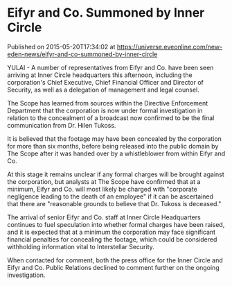 # Eifyr and Co. Summoned by Inner Circle
Published on 2015-05-20T17:34:02 at https://universe.eveonline.com/new-eden-news/eifyr-and-co-summoned-by-inner-circle

YULAI - A number of representatives from Eifyr and Co. have been seen arriving at Inner Circle headquarters this afternoon, including the corporation's Chief Executive, Chief Financial Officer and Director of Security, as well as a delegation of management and legal counsel.

The Scope has learned from sources within the Directive Enforcement Department that the corporation is now under formal investigation in relation to the concealment of a broadcast now confirmed to be the final communication from Dr. Hilen Tukoss.

It is believed that the footage may have been concealed by the corporation for more than six months, before being released into the public domain by The Scope after it was handed over by a whistleblower from within Eifyr and Co.

At this stage it remains unclear if any formal charges will be brought against the corporation, but analysts at The Scope have confirmed that at a minimum, Eifyr and Co. will most likely be charged with "corporate negligence leading to the death of an employee" if it can be ascertained that there are "reasonable grounds to believe that Dr. Tukoss is deceased."

The arrival of senior Eifyr and Co. staff at Inner Circle Headquarters continues to fuel speculation into whether formal charges have been raised, and it is expected that at a minimum the corporation may face significant financial penalties for concealing the footage, which could be considered withholding information vital to Interstellar Security.

When contacted for comment, both the press office for the Inner Circle and Eifyr and Co. Public Relations declined to comment further on the ongoing investigation.
